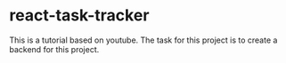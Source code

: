 # react-task-tracker
This is a tutorial based on youtube. The task for this project is to create a backend for this project.
